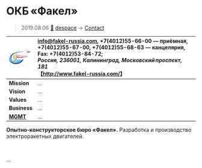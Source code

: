# ОКБ «Факел»
> 2019.08.06 [🚀](../../index/index.md) [despace](../index.md) → [Contact](../contact.md)

|[![](../f/contact/o/okb_fakel_logo1_thumb.webp)](../f/contact/o/okb_fakel_logo1.png)|<info@fakel-russia.com>, +7(4012)55-66-00 — приёмная, +7(4012)55-67-00, +7(4012)55-68-63 — канцелярия, Fax: +7(4012)53-84-72;<br> *Россия, 236001, Калининград, Московский проспект, 181*<br> 【<http://www.fakel-russia.com/>】|
|:--|:--|
|**Mission**|…|
|**Vision**|…|
|**Values**|…|
|**Business**|…|
|**[MGMT](../mgmt.md)**|…|

**Опытно‑конструкторское бюро «Факел».** Разработка и производство электроракетных двигателей.


<p style="page-break-after:always"> </p>

…
